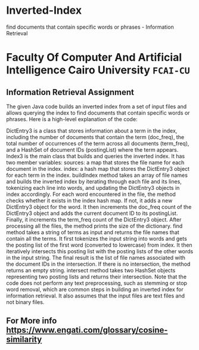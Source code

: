 # Inverted-Index
find documents that contain specific words or phrases - Information Retrieval

# Faculty Of Computer And Artificial Intelligence Cairo University `FCAI-CU`

## Information Retrieval Assignment

The given Java code builds an inverted index from a set of input files and allows querying the index to find documents that contain specific words or phrases. Here is a high-level explanation of the code:

DictEntry3 is a class that stores information about a term in the index, including the number of documents that contain the term (doc_freq), the total number of occurrences of the term across all documents (term_freq), and a HashSet of document IDs (postingList) where the term appears.
Index3 is the main class that builds and queries the inverted index. It has two member variables:
sources: a map that stores the file name for each document in the index.
index: a hash map that stores the DictEntry3 object for each term in the index.
buildIndex method takes an array of file names and builds the inverted index by iterating through each file and its lines, tokenizing each line into words, and updating the DictEntry3 objects in index accordingly. For each word encountered in the file, the method checks whether it exists in the index hash map. If not, it adds a new DictEntry3 object for the word. It then increments the doc_freq count of the DictEntry3 object and adds the current document ID to its postingList. Finally, it increments the term_freq count of the DictEntry3 object. After processing all the files, the method prints the size of the dictionary.
find method takes a string of terms as input and returns the file names that contain all the terms. It first tokenizes the input string into words and gets the posting list of the first word (converted to lowercase) from index. It then iteratively intersects this posting list with the posting lists of the other words in the input string. The final result is the list of file names associated with the document IDs in the intersection. If there is no intersection, the method returns an empty string.
intersect method takes two HashSet objects representing two posting lists and returns their intersection.
Note that the code does not perform any text preprocessing, such as stemming or stop word removal, which are common steps in building an inverted index for information retrieval. It also assumes that the input files are text files and not binary files.

## For More info https://www.engati.com/glossary/cosine-similarity
